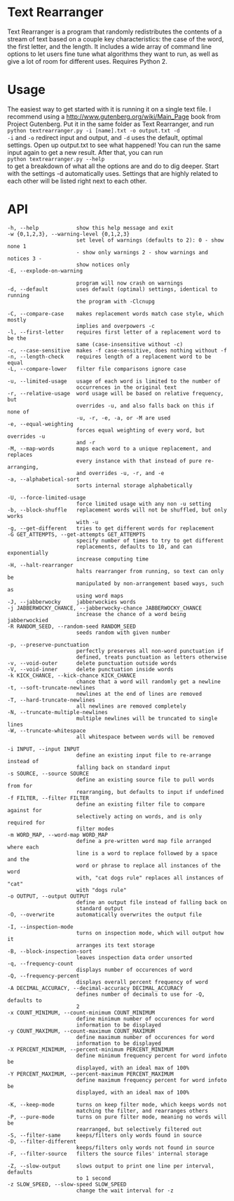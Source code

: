 Text Rearranger
===============

Text Rearranger is a program that randomly redistributes the contents of a stream of text based on a couple key characteristics: the case of the word, the first letter, and the length. It includes a wide array of command line options to let users fine tune what algorithms they want to run, as well as give a lot of room for different uses. Requires Python 2.

Usage
=====

The easiest way to get started with it is running it on a single text file. I recommend using a http://www.gutenberg.org/wiki/Main_Page book from Project Gutenberg. Put it in the same folder as Text Rearranger, and run  
`python textrearranger.py -i [name].txt -o output.txt -d`  
`-i` and `-o` redirect input and output, and `-d` uses the default, optimal settings. Open up output.txt to see what happened! You can run the same input again to get a new result. After that, you can run  
`python textrearranger.py --help`  
to get a breakdown of what all the options are and do to dig deeper. Start with the settings -d automatically uses. Settings that are highly related to each other will be listed right next to each other.

API
===

	-h, --help            show this help message and exit
	-w {0,1,2,3}, --warning-level {0,1,2,3}
						  set level of warnings (defaults to 2): 0 - show none 1
						  - show only warnings 2 - show warnings and notices 3 -
						  show notices only
	-E, --explode-on-warning

						  program will now crash on warnings
	-d, --default         uses default (optimal) settings, identical to running
						  the program with -Clcnupg

	-C, --compare-case    makes replacement words match case style, which mostly
						  implies and overpowers -c
	-l, --first-letter    requires first letter of a replacement word to be the
						  same (case-insensitive without -c)
	-c, --case-sensitive  makes -f case-sensitive, does nothing without -f
	-n, --length-check    requires length of a replacement word to be equal
	-L, --compare-lower   filter file comparisons ignore case

	-u, --limited-usage   usage of each word is limited to the number of
						  occurrences in the original text
	-r, --relative-usage  word usage will be based on relative frequency, but
						  overrides -u, and also falls back on this if none of
						  -u, -r, -e, -a, or -M are used
	-e, --equal-weighting
						  forces equal weighting of every word, but overrides -u
						  and -r
	-M, --map-words       maps each word to a unique replacement, and replaces
						  every instance with that instead of pure re-arranging,
						  and overrides -u, -r, and -e
	-a, --alphabetical-sort
						  sorts internal storage alphabetically

	-U, --force-limited-usage
						  force limited usage with any non -u setting
	-b, --block-shuffle   replacement words will not be shuffled, but only works
						  with -u
	-g, --get-different   tries to get different words for replacement
	-G GET_ATTEMPTS, --get-attempts GET_ATTEMPTS
						  specify number of times to try to get different
						  replacements, defaults to 10, and can exponentially
						  increase computing time
	-H, --halt-rearranger
						  halts rearranger from running, so text can only be
						  manipulated by non-arrangement based ways, such as
						  using word maps
	-J, --jabberwocky     jabberwockies words
	-j JABBERWOCKY_CHANCE, --jabberwocky-chance JABBERWOCKY_CHANCE
						  increase the chance of a word being jabberwockied
	-R RANDOM_SEED, --random-seed RANDOM_SEED
						  seeds random with given number

	-p, --preserve-punctuation
						  perfectly preserves all non-word punctuation if
						  defined, treats punctuation as letters otherwise
	-v, --void-outer      delete punctuation outside words
	-V, --void-inner      delete punctuation inside words
	-k KICK_CHANCE, --kick-chance KICK_CHANCE
						  chance that a word will randomly get a newline
	-t, --soft-truncate-newlines
						  newlines at the end of lines are removed
	-T, --hard-truncate-newlines
						  all newlines are removed completely
	-N, --truncate-multiple-newlines
						  multiple newlines will be truncated to single lines
	-W, --truncate-whitespace
						  all whitespace between words will be removed

	-i INPUT, --input INPUT
						  define an existing input file to re-arrange instead of
						  falling back on standard input
	-s SOURCE, --source SOURCE
						  define an existing source file to pull words from for
						  rearranging, but defaults to input if undefined
	-f FILTER, --filter FILTER
						  define an existing filter file to compare against for
						  selectively acting on words, and is only required for
						  filter modes
	-m WORD_MAP, --word-map WORD_MAP
						  define a pre-written word map file arranged where each
						  line is a word to replace followed by a space and the
						  word or phrase to replace all instances of the word
						  with, "cat dogs rule" replaces all instances of "cat"
						  with "dogs rule"
	-o OUTPUT, --output OUTPUT
						  define an output file instead of falling back on
						  standard output
	-O, --overwrite       automatically overwrites the output file

	-I, --inspection-mode
						  turns on inspection mode, which will output how it
						  arranges its text storage
	-B, --block-inspection-sort
						  leaves inspection data order unsorted
	-q, --frequency-count
						  displays number of occurences of word
	-Q, --frequency-percent
						  displays overall percent frequency of word
	-A DECIMAL_ACCURACY, --decimal-accuracy DECIMAL_ACCURACY
						  defines number of decimals to use for -Q, defaults to
						  2
	-x COUNT_MINIMUM, --count-minimum COUNT_MINIMUM
						  define minimum number of occurences for word
						  information to be displayed
	-y COUNT_MAXIMUM, --count-maximum COUNT_MAXIMUM
						  define maximum number of occurences for word
						  information to be displayed
	-X PERCENT_MINIMUM, --percent-minimum PERCENT_MINIMUM
						  define minimum frequency percent for word infoto be
						  displayed, with an ideal max of 100%
	-Y PERCENT_MAXIMUM, --percent-maximum PERCENT_MAXIMUM
						  define maximum frequency percent for word infoto be
						  displayed, with an ideal max of 100%

	-K, --keep-mode       turns on keep filter mode, which keeps words not
						  matching the filter, and rearranges others
	-P, --pure-mode       turns on pure filter mode, meaning no words will be
						  rearranged, but selectively filtered out
	-S, --filter-same     keeps/filters only words found in source
	-D, --filter-different
						  keeps/filters only words not found in source
	-F, --filter-source   filters the source files' internal storage

	-Z, --slow-output     slows output to print one line per interval, defaults
						  to 1 second
	-z SLOW_SPEED, --slow-speed SLOW_SPEED
						  change the wait interval for -z